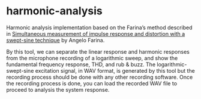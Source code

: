 # harmonic-analysis
Harmonic analysis implementation based on the Farina’s method described in [Simultaneous measurement of impulse response and distortion with a swept-sine technique](https://www.researchgate.net/publication/2456363_Simultaneous_Measurement_of_Impulse_Response_and_Distortion_With_a_Swept-Sine_Technique) by Angelo Farina.

By this tool, we can separate the linear response and harmonic responses from the microphone recording of a logarithmic sweep, and show the fundamental frequency response, THD, and rub & buzz. The logarithmic-swept-sine excitation signal, in WAV format, is generated by this tool but the recording process should be done with any other recording software. Once the recording process is done, you can load the recorded WAV file to proceed to analysis the system response.

